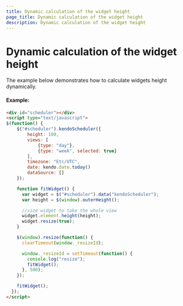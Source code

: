 ```yaml
---
title: Dynamic calculation of the widget height
page_title: Dynamic calculation of the widget height
description: Dynamic calculation of the widget height
---
```


# Dynamic calculation of the widget height

The example below demonstrates how to calculate widgets height dynamically.

#### Example:

```html
<div id="scheduler"></div>
<script type="text/javascript">
$(function() {
    $("#scheduler").kendoScheduler({
        height: 100,
        views: [
            {type: "day"},
            {type: "week", selected: true}
        ],
        timezone: "Etc/UTC",
        date: kendo.date.today()
        dataSource: []
    });

    function fitWidget() {
      var widget = $("#scheduler").data("kendoScheduler");
      var height = $(window).outerHeight();

      //size widget to take the whole view
      widget.element.height(height);
      widget.resize(true);
    }

    $(window).resize(function() {
      clearTimeout(window._resizeId);

      window._resizeId = setTimeout(function() {
        console.log("resize");
        fitWidget();
      }, 500);
    });

    fitWidget();
  });
</script>
```
